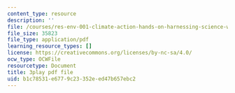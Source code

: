 ```yaml
---
content_type: resource
description: ''
file: /courses/res-env-001-climate-action-hands-on-harnessing-science-with-communities-to-cut-carbon-january-iap-2017/b1c78531e6779c23352eed47b657ebc2_uq3aNIM-IU.pdf
file_size: 35823
file_type: application/pdf
learning_resource_types: []
license: https://creativecommons.org/licenses/by-nc-sa/4.0/
ocw_type: OCWFile
resourcetype: Document
title: 3play pdf file
uid: b1c78531-e677-9c23-352e-ed47b657ebc2
---
```

